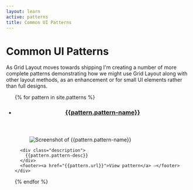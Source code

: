```yaml
---
layout: learn
active: patterns
title: Common UI Patterns
---
```


# Common UI Patterns

As Grid Layout moves towards shipping I'm creating a number of more complete patterns demonstrating how we might use Grid Layout along with other layout methods, as an enhancement or for small UI elements rather than full designs.

<ul class="examples-detail-list">
  {% for pattern in site.patterns %}
  <li class="example">
    <header><h3><a href="{{pattern.url}}">{{pattern.pattern-name}}</a></h3></header>
    <div class="body">
      <figure class="imagefig">
        <img src="/img/{{pattern.main-image}}" alt="Screenshot of {{pattern.pattern-name}}">
      </figure>

      <div class="description">
        {{pattern.pattern-desc}}
      </div>
      <footer><a href="{{pattern.url}}">View pattern</a> ⇨</footer>
    </div>
  </li>
 {% endfor %}
</ul>
